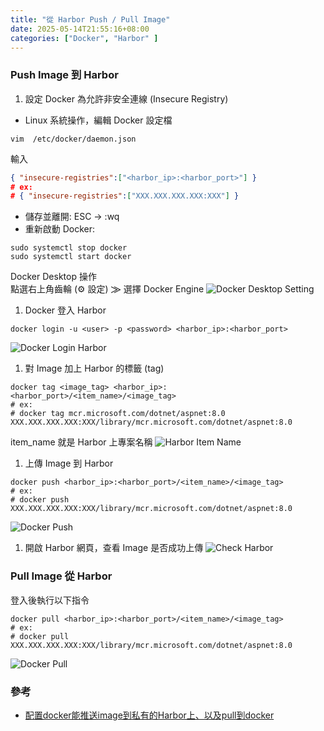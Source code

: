 ```yaml
---
title: "從 Harbor Push / Pull Image"
date: 2025-05-14T21:55:16+08:00
categories: ["Docker", "Harbor" ]
---
```

###  Push Image 到 Harbor
1. 設定 Docker 為允許非安全連線 (Insecure Registry)  
- Linux 系統操作，編輯 Docker 設定檔
```shell
vim  /etc/docker/daemon.json  
```
輸入
```json
{ "insecure-registries":["<harbor_ip>:<harbor_port>"] } 
# ex:
# { "insecure-registries":["XXX.XXX.XXX.XXX:XXX"] } 
```
- 儲存並離開: ESC → :wq
- 重新啟動 Docker:  
```shell
sudo systemctl stop docker
sudo systemctl start docker
```
Docker Desktop 操作  
點選右上角齒輪 (⚙ 設定) ⨠ 選擇 Docker Engine
![Docker Desktop Setting](/images/20250514/1.jpg "docker_desktop_setting")  

1. Docker 登入 Harbor
```shell
docker login -u <user> -p <password> <harbor_ip>:<harbor_port>
```
![Docker Login Harbor](/images/20250514/2.jpg "docker_login_harbor")  
1. 對 Image 加上 Harbor 的標籤 (tag)
```shell
docker tag <image_tag> <harbor_ip>:<harbor_port>/<item_name>/<image_tag>
# ex:
# docker tag mcr.microsoft.com/dotnet/aspnet:8.0 XXX.XXX.XXX.XXX:XXX/library/mcr.microsoft.com/dotnet/aspnet:8.0
```
item_name 就是 Harbor 上專案名稱
![Harbor Item Name](/images/20250514/3.jpg "harbor_item_name")  
1. 上傳 Image 到 Harbor
```shell
docker push <harbor_ip>:<harbor_port>/<item_name>/<image_tag>
# ex:
# docker push XXX.XXX.XXX.XXX:XXX/library/mcr.microsoft.com/dotnet/aspnet:8.0
```
![Docker Push](/images/20250514/4.jpg "docker_push")  
1. 開啟 Harbor 網頁，查看 Image 是否成功上傳
![Check Harbor](/images/20250514/5.jpg "check_harbor")  

### Pull Image 從 Harbor
登入後執行以下指令
```shell
docker pull <harbor_ip>:<harbor_port>/<item_name>/<image_tag>
# ex:
# docker pull XXX.XXX.XXX.XXX:XXX/library/mcr.microsoft.com/dotnet/aspnet:8.0
```
![Docker Pull](/images/20250514/6.jpg "docker_pull")  

### 參考
- [配置docker能推送image到私有的Harbor上、以及pull到docker](https://ithelp.ithome.com.tw/m/articles/10336513)  